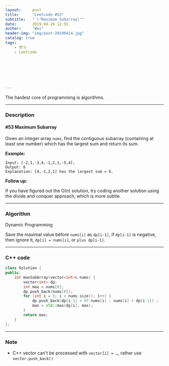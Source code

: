 ```yaml
---
layout:     post
title:      "Leetcode #53"
subtitle:   " \"Maximum Subarray\""
date:       2019-04-29 12:55 
author:     "Wei"
header-img: "img/post-20190414.jpg"
catalog: true
tags:
    - 学习
    - Leetcode







---
```


The hardest core of programming is algorithms.

------

### Description

#### #53 Maximum Subarray

Given an integer array `nums`, find the contiguous subarray (containing at least one number) which has the largest sum and return its sum.

**Example:**

```
Input: [-2,1,-3,4,-1,2,1,-5,4],
Output: 6
Explanation: [4,-1,2,1] has the largest sum = 6.
```

**Follow up:**

If you have figured out the O(*n*) solution, try coding another solution using the divide and conquer approach, which is more subtle.

------

### Algorithm

Dynamic Programming

Save the maximal value before `nums[i]` as `dp[i-1]`, if `dp[i-1]` is negative, then ignore it, `dp[i] = nums[i]`, or `plus dp[i-1]`.

------

### C++ code

```c++
class Solution {
public:
    int maxSubArray(vector<int>& nums) {
        vector<int> dp;
        int max = nums[0];
        dp.push_back(nums[0]);
        for (int i = 1; i < nums.size(); i++) {
            dp.push_back(dp[i-1] < 0? nums[i] : nums[i] + dp[i-1]) ;
            max = std::max(dp[i], max);
        }
        return max;
    }
};
```

------

### Note

- C++ vector can't be processed with `vector[i] = …`, rather use `vector.push_back()`